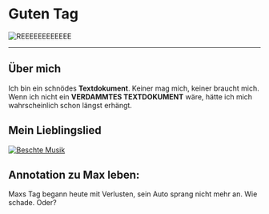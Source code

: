 # Guten Tag

![REEEEEEEEEEEE](https://raw.githubusercontent.com/fleigmax/Einkaufsliste/MaxBranch/profilepic.jpg "REEEEEEEEEEE")
___
## Über mich

Ich bin ein schnödes **Textdokument**. Keiner mag mich, keiner braucht mich.
Wenn ich nicht ein **VERDAMMTES __TEXTDOKUMENT__** wäre, hätte ich mich
wahrscheinlich schon längst erhängt.

## Mein Lieblingslied

[![Beschte Musik](https://i.ytimg.com/vi/1TRNP4rN68Y/hqdefault.jpg?custom=true&w=196&h=110&stc=true&jpg444=true&pt=325&jpgq=85&dct_sp=100&sigh=PDlctprr0wsQRmZB63EctR4O8sc)](https://www.youtube.com/watch?v=1TRNP4rN68Y)

## Annotation zu Max leben:

Maxs Tag begann heute mit Verlusten, sein Auto sprang nicht mehr an.
Wie schade.
Oder?

